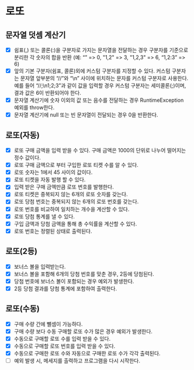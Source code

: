 # 로또
## 문자열 덧셈 계산기
- [x] 쉼표(,) 또는 콜론(:)을 구분자로 가지는 문자열을 전달하는 경우 구분자를 기준으로 분리한 각 숫자의 합을 반환 (예: “” => 0, "1,2" => 3, "1,2,3" => 6, “1,2:3” => 6)
- [x] 앞의 기본 구분자(쉼표, 콜론)외에 커스텀 구분자를 지정할 수 있다. 커스텀 구분자는 문자열 앞부분의 “//”와 “\n” 사이에 위치하는 문자를 커스텀 구분자로 사용한다. 예를 들어 “//;\n1;2;3”과 같이 값을 입력할 경우 커스텀 구분자는 세미콜론(;)이며, 결과 값은 6이 반환되어야 한다.
- [x] 문자열 계산기에 숫자 이외의 값 또는 음수를 전달하는 경우 RuntimeException 예외를 throw한다.
- [x] 문자열 계산기에 null 또는 빈 문자열이 전달되는 경우 0을 반환한다.   

## 로또(자동)
- [x] 로또 구매 금액을 입력 받을 수 있다. 구매 금액은 1000의 단위로 나누어 떨어지는 정수 값이다. 
- [x] 로또 구매 금액으로 부터 구입한 로또 티켓 수를 알 수 있다.
- [x] 로또 숫자는 1에서 45 사이의 값이다.
- [x] 로또 티켓을 자동 발행 할 수 있다.
- [x] 입력 받은 구매 금액만큼 로또 번호를 발행한다.
- [x] 로또 티켓은 중복되지 않는 6개의 로또 숫자를 갖는다.
- [x] 로또 당첨 번호는 중복되지 않는 6개의 로또 번호를 갖는다.
- [x] 로또 번호를 비교하여 일치하는 개수을 계산할 수 있다.
- [x] 로또 당첨 통계를 낼 수 있다.
- [x] 구입 금액과 당첨 금액을 통해 총 수익률을 계산할 수 있다. 
- [x] 로또 번호는 정렬된 상태로 출력된다.

## 로또(2등)
- [x] 보너스 볼을 입력받는다.
- [x] 보너스 볼을 포함해 6개의 당첨 번호를 맞춘 경우, 2등에 당첨된다.
- [x] 당첨 번호에 보너스 볼이 포함되는 경우 예외가 발생한다.
- [x] 2등 당첨 결과를 당첨 통계에 포함하여 출력한다. 

## 로또(수동)
- [x] 구매 수량 간에 뺄셈이 가능하다.  
- [x] 구매 수량 보다 수동 구매할 로또 수가 많은 경우 예외가 발생한다.
- [x] 수동으로 구매할 로또 수를 입력 받을 수 있다.
- [x] 수동으로 구매할 로또 번호를 입력 받을 수 있다.
- [x] 수동으로 구매한 로또 수와 자동으로 구매한 로또 수가 각각 출력된다.
- [ ] 예외 발생 시, 메세지를 출력하고 프로그램을 다시 시작한다.